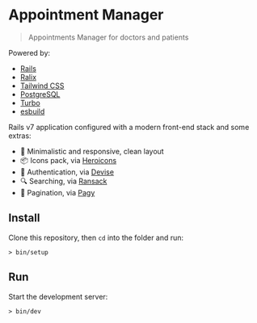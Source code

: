 # Appointment Manager

> Appointments Manager for doctors and patients

Powered by:

- [Rails](https://rubyonrails.org)
- [Ralix](https://github.com/ralixjs/ralix)
- [Tailwind CSS](https://tailwindcss.com)
- [PostgreSQL](https://www.postgresql.org)
- [Turbo](https://turbo.hotwired.dev)
- [esbuild](https://esbuild.github.io)

Rails v7 application configured with a modern front-end stack and some extras:

- 🎨 Minimalistic and responsive, clean layout
- 📦 Icons pack, via [Heroicons](https://heroicons.com)
- 🔐 Authentication, via [Devise](https://github.com/heartcombo/devise)
- 🔍 Searching, via [Ransack](https://github.com/activerecord-hackery/ransack)
- 🔢 Pagination, via [Pagy](https://github.com/ddnexus/pagy)

## Install

Clone this repository, then `cd` into the folder and run:

```
> bin/setup
```

## Run

Start the development server:

```
> bin/dev
```
